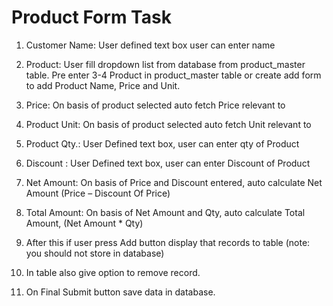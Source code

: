 # Product Form Task

1) Customer Name: User defined text box user can enter name

2) Product: User fill dropdown list from database from product_master table. Pre enter 3-4 Product in product_master table or create add form to add Product Name, Price and Unit.

4) Price: On basis of product selected auto fetch Price relevant to

5) Product Unit: On basis of product selected auto fetch Unit relevant to

6) Product Qty.: User Defined text box, user can enter qty of Product

7) Discount : User Defined text box, user can enter Discount of Product

8) Net Amount: On basis of Price and Discount entered, auto calculate Net Amount (Price – Discount Of Price)

9) Total Amount: On basis of Net Amount and Qty, auto calculate Total Amount, (Net Amount * Qty)

10) After this if user press Add button display that records to table (note: you should not store in database)

11) In table also give option to remove record.

12) On Final Submit button save data in database.
